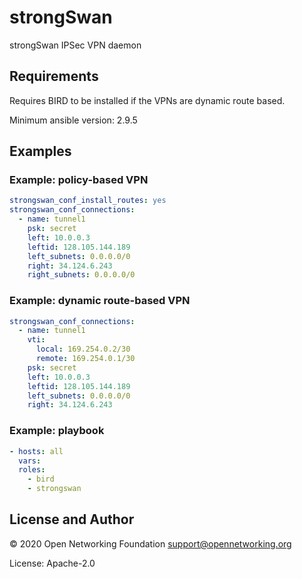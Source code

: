 # strongSwan

strongSwan IPSec VPN daemon


## Requirements

Requires BIRD to be installed if the VPNs are dynamic route based.

Minimum ansible version: 2.9.5


## Examples

### Example: policy-based VPN
```yaml
strongswan_conf_install_routes: yes
strongswan_conf_connections:
  - name: tunnel1
    psk: secret
    left: 10.0.0.3
    leftid: 128.105.144.189
    left_subnets: 0.0.0.0/0
    right: 34.124.6.243
    right_subnets: 0.0.0.0/0
```

### Example: dynamic route-based VPN

```yaml
strongswan_conf_connections:
  - name: tunnel1
    vti:
      local: 169.254.0.2/30
      remote: 169.254.0.1/30
    psk: secret
    left: 10.0.0.3
    leftid: 128.105.144.189
    left_subnets: 0.0.0.0/0
    right: 34.124.6.243
```

### Example: playbook
```yaml
- hosts: all
  vars:
  roles:
    - bird
    - strongswan
```

## License and Author

© 2020 Open Networking Foundation <support@opennetworking.org>

License: Apache-2.0
